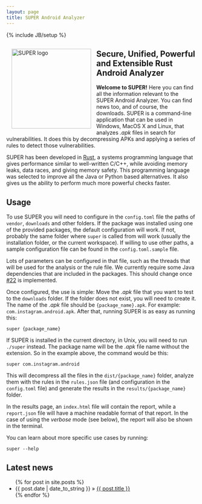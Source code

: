 ```yaml
---
layout: page
title: SUPER Android Analyzer
---
```

{% include JB/setup %}

<img src="{{ site.url }}/assets/logo.png" alt="SUPER logo" title="SUPER Android Analyzer" style="float:left;width:15em;margin:1em">

## Secure, Unified, Powerful and Extensible Rust Android Analyzer

**Welcome to SUPER!** Here you can find all the information relevant to the SUPER Android Analyzer.
You can find news too, and of course, the downloads. SUPER is a command-line application that can
be used in Windows, MacOS X and Linux, that analyzes *.apk* files in search for vulnerabilities. It
does this by decompressing APKs and applying a series of rules to detect those vulnerabilities.

SUPER has been developed in [Rust](https://www.rust-lang.org/), a systems programming language that
gives performance similar to well-written C/C++, while avoiding memory leaks, data races, and
giving memory safety. This programming language was selected to improve all the Java or Python based
alternatives. It also gives us the ability to perform much more powerful checks faster.

## Usage

To use SUPER you will need to configure in the `config.toml` file the paths of `vendor`,
`downloads` and other folders. If the package was installed using one of the provided packages,
the default configuration will work. If not, probably the same folder where `super` is called from
will work (usually the installation folder, or the current workspace). If willing to use other
paths, a sample configuration file can be found in the `config.toml.sample` file.

Lots of parameters can be configured in that file, such as the threads that will be used for the
analysis or the rule file. We currently require some Java dependencies that are included in the
packages. This should change once [#22](https://github.com/SUPERAndroidAnalyzer/super/issues/22) is
implemented.

Once configured, the use is simple: Move the *.apk* file that you want to test to the `downloads`
folder. If the folder does not exist, you will need to create it. The name of the *.apk* file
should be `{package_name}.apk`. For example: `com.instagram.android.apk`. After that, running SUPER
is as easy as running this:

```
super {package_name}
```

If SUPER is installed in the current directory, in Unix, you will need to run `./super` instead.
The package name will be the *.apk* file name without the extension. So in the example above, the
command would be this:

```
super com.instagram.android
```

This will decompress all the files in the `dist/{package_name}` folder, analyze them with the rules
in the `rules.json` file (and configuration in the `config.toml` file) and generate the results in
the `results/{package_name}` folder.

In the results page, an `index.html` file will contain the report, while a `report.json` file will
have a machine readable format of that report. In the case of using the *verbose* mode (see below),
the report will also be shown in the terminal.

You can learn about more specific use cases by running:

```
super --help
```

## Latest news

<ul class="posts">
  {% for post in site.posts %}
    <li><time datetime="{{ post.date | date: "%Y-%m-%d" }}">{{ post.date | date_to_string }}</time> » <a href="{{ BASE_PATH }}{{ post.url }}">{{ post.title }}</a></li>
  {% endfor %}
</ul>
